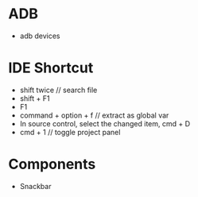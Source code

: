 # ADB
- adb devices

# IDE Shortcut
- shift twice // search file
- shift + F1
- F1
- command + option + f // extract as global var
- In source control, select the changed item, cmd + D
- cmd + 1 // toggle project panel

# Components
- Snackbar